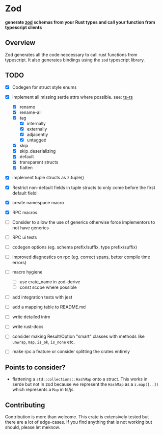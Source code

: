 # Zod
**generate [zod](https://github.com/colinhacks/zod) schemas from your Rust types and call your function from typescript clients**
## Overview
Zod generates all the code neccessary to call rust functions from typescript.
It also generates bindings using the `zod` typescript library.

## TODO
- [x] Codegen for struct style enums
- [x] implement all missing serde attrs where possible. see: [ts-rs](https://docs.rs/ts-rs/latest/ts_rs/)

   - [x] rename
   - [x] rename-all
   - [x] tag
        - [x] internally
        - [x] externally
        - [x] adjacently
        - [x] untagged
   - [x] skip
   - [x] skip_deserializing
   - [x] default
   - [x] transparent structs
   - [x] flatten

- [x] implement tuple structs as z.tuple()
- [x] Restrict non-default fields in tuple structs to only come before the first default field
- [x] create namespace macro
- [x] RPC macros
- [ ] Consider to allow the use of generics otherwise force implementors to not have generics
- [ ] RPC ui tests
- [ ] codegen options (eg. schema prefix/suffix, type prefix/suffix)
- [ ] improved diagnostics on rpc (eg. correct spans, better compile time errors)
- [ ] macro hygiene
    - [ ] use crate_name in zod-derive
    - [ ] const scope where possible

- [ ] add integration tests with jest
- [ ] add a mapping table to README.md
- [ ] write detailed intro
- [ ] write rust-docs
- [ ] consider making Result/Option "smart" classes with methods like `unwrap`, `map`, `is_ok`, `is_none` etc.
- [ ] make rpc a feature or consider splitting the crates entirely

## Points to consider?
- flattening a `std::collections::HashMap` onto a struct. This works in serde but not in zod because we represent the `HashMap` as a `z.map([..])` which represents a `Map` in ts/js.

## Contributing
Contribution is more than welcome. This crate is extensively tested but there are a lot of edge-cases. If you find anything that is not working but should, please let meknow.
